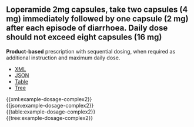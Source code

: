 ## Loperamide 2mg capsules, take two capsules (4 mg) immediately followed by one capsule (2 mg) after each episode of diarrhoea. Daily dose should not exceed eight capsules (16 mg)

<div class="nhsd-a-box nhsd-a-box--bg-light-blue nhsd-!t-margin-bottom-6 nhsd-t-body">
    <strong>Product-based</strong> prescription with sequential dosing, when required as additional instruction and maximum daily dose.
</div>

<!--// start of code snippet -->
<div>
    <ul class="nav nav-tabs" role="tablist">
      <li role="presentation" class="active">
        <a href="#xml-6" aria-controls="xml" role="tab" data-toggle="tab">XML</a>
      </li>
      <li role="presentation">
        <a href="#json-6" aria-controls="json" role="tab" data-toggle="tab">JSON</a>
      </li>
        <li role="presentation">
        <a href="#table-6" aria-controls="table" role="tab" data-toggle="tab">Table</a>
      </li>
      <li role="presentation">
        <a href="#tree-6" aria-controls="tree" role="tab" data-toggle="tab">Tree</a>
      </li>
  </ul>

  <!-- Tab panes -->
  <div class="tab-content snippet">
    <div role="tabpanel" class="tab-pane active" id="xml-6">
      {{xml:example-dosage-complex2}}
    </div>
    <div role="tabpanel" class="tab-pane" id="json-6">
      {{json:example-dosage-complex2}}
    </div>
    <div role="tabpanel" class="tab-pane" id="table-6">
      {{table:example-dosage-complex2}}
    </div>
    <div role="tabpanel" class="tab-pane" id="tree-6">
      {{tree:example-dosage-complex2}}
    </div>
  </div>
</div>
<!--// end of code snippet -->